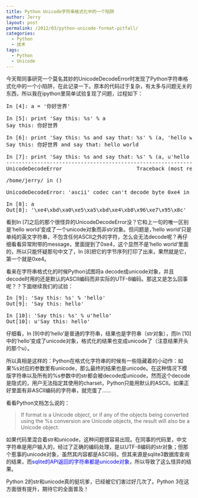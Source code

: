 ```yaml
---
title: Python Unicode字符串格式化中的一个陷阱
author: Jerry
layout: post
permalink: /2012/03/python-unicode-format-pitfall/
categories:
  - Python
  - 技术
tags:
  - Python
  - Unicode
---
```

今天帮同事研究一个莫名其妙的UnicodeDecodeError时发现了Python字符串格式化中的一个小陷阱，在此记录一下。原本的代码过于复杂，有太多与问题无关的东西，所以我在ipython里简单试验复现了问题，过程如下：

<pre lang="python">In [4]: a = '你好世界'

In [5]: print 'Say this: %s' % a
Say this: 你好世界

In [6]: print 'Say this: %s and say that: %s' % (a, 'hello world')
Say this: 你好世界 and say that: hello world

In [7]: print 'Say this: %s and say that: %s' % (a, u'hello world')
---------------------------------------------------------------------------
UnicodeDecodeError                        Traceback (most recent call last)

/home/jerry/ in ()

UnicodeDecodeError: 'ascii' codec can't decode byte 0xe4 in position 10: ordinal not in range(128)

In [8]: a
Out[8]: '\xe4\xbd\xa0\xe5\xa5\xbd\xe4\xb8\x96\xe7\x95\x8c'
</pre>

看到In [7]之后的那个很怪异的UnicodeDecodeError没？它和上一句的唯一区别是’hello world‘变成了一个unicode对象而非str对象。但问题是，&#8217;hello world&#8217;只是单纯的英文字符串，不包含任何ASCII之外的字符，怎么会无法decode呢？再仔细看看异常附带的message，里面提到了0xe4，这个显然不是’hello world‘里面的，所以只能怀疑那句中文了，In [8]把它的字节序列打印了出来，果然就是它，第一个就是0xe4。

看来在字符串格式化的时候Python试图将a decode成unicode对象，并且decode时用的还是默认的ASCII编码而非实际的UTF-8编码。那这又是怎么回事呢？？下面继续我们的试验：

<pre lang="python">In [9]: 'Say this: %s' % 'hello'
Out[9]: 'Say this: hello'

In [10]: 'Say this: %s' % u'hello'
Out[10]: u'Say this: hello'
</pre>

仔细看，In [9]中的&#8217;hello&#8217;是普通的字符串，结果也是字符串（str对象），而In [10]中的&#8217;hello&#8217;变成了unicode对象，格式化的结果也变成unicode了（注意结果开头的那个u）。

所以真相是这样的：Python在格式化字符串的时候有一些隐藏着的小动作：如果%s对应的参数里有unicode，那么最终的结果也是unicode。在这种情况下模版字符串以及所有的%s参数中的str都会被decode成unicode，然而这个decode是隐式的，用户无法指定其使用的charset，Python只能用默认的ASCII。如果正好里面有非ASCII编码的字符串，就完蛋了……

看看Python文档怎么说的：

> If format is a Unicode object, or if any of the objects being converted using the %s conversion are Unicode objects, the result will also be a Unicode object.

如果代码里混合着str和unicode，这种问题很容易出现。在同事的代码里，中文字符串是用户输入的，经过了正确的编码处理，是以UTF-8编码的str对象；但那个惹事的unicode对象，虽然其内容都是ASCII码，但其来源是sqlite3数据库查询的结果，而<span style="color: #0000ff;">sqlite的API返回的字符串都是unicode对象</span>，所以导致了这么怪异的结果。

Python 2的str和unicode真的挺坑爹，已经被它们害过好几次了。Python 3在这方面很有提升，期待它的全面普及！
